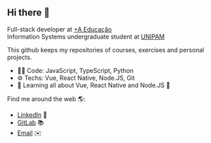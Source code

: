 <h2>Hi there 👋</h2>
Full-stack developer at <a href="https://www.grupoa.com.br/">+A Educação </a><br>
Information Systems undergraduate student at <a href="https://www.unipam.edu.br/">UNIPAM </a><br>

This github keeps my repositories of courses, exercises and personal projects.
- 👨‍💻 Code: JavaScript, TypeScript, Python
- ⚙️ Techs: Vue, React Native, Node.JS, Git
- 🌱 Learning all about Vue, React Native and Node.JS 👀

Find me around the web 🌎:
- <a href="https://www.linkedin.com/in/joaovfsousa/">LinkedIn</a> 💼
- <a href="https://gitlab.com/joaovfsousa">GitLab</a> 📚
- <a href="mailto:joaovfsousa@gmail.com?subject=[GitHub]" target="_blank">Email</a> ✉️
